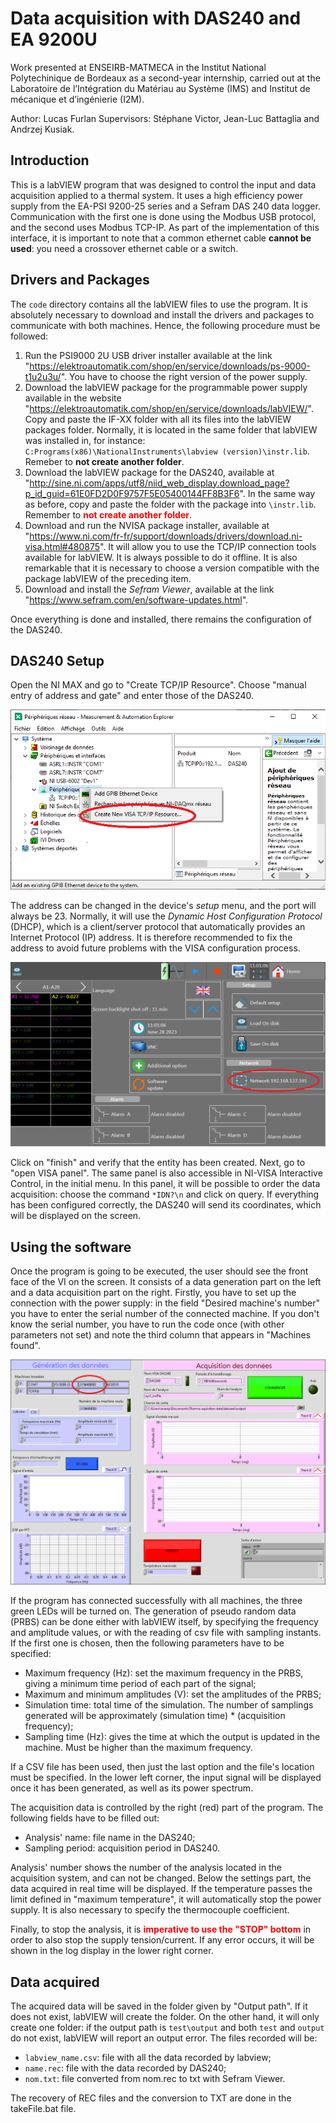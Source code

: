 # Data acquisition with DAS240 and EA 9200U

Work presented at ENSEIRB-MATMECA in the Institut National Polytechinique de Bordeaux as a second-year internship, carried out at the Laboratoire de l’Intégration du Matériau au Système (IMS) and Institut de mécanique et d’ingénierie (I2M).

Author: Lucas Furlan
Supervisors: Stéphane Victor, Jean-Luc Battaglia and Andrzej Kusiak.

## Introduction

This is a labVIEW program that was designed to control the input and data acquisition applied to a thermal system. It uses a high efficiency power supply from the EA-PSI 9200-25 series and a Sefram DAS 240 data logger. Communication with the first one is done using the Modbus USB protocol, and the second uses Modbus TCP-IP. As part of the implementation of this interface, it is important to note that a common ethernet cable **cannot be used**: you need a crossover ethernet cable or a switch.

## Drivers and Packages

The `code` directory contains all the labVIEW files to use the program. It is absolutely necessary to download and install the drivers and packages to communicate with both machines. Hence, the following procedure must be followed:

1. Run the PSI9000 2U USB driver installer available at the link "https://elektroautomatik.com/shop/en/service/downloads/ps-9000-t1u2u3u/". You have to choose the right version of the power supply.
2. Download the labVIEW package for the programmable power supply available in the website "https://elektroautomatik.com/shop/en/service/downloads/labVIEW/". Copy and paste the IF-XX folder with all its files into the labVIEW packages folder. Normally, it is located in the same folder that labVIEW was installed in, for instance: `C:Programs(x86)\NationalInstruments\labview (version)\instr.lib`. Remeber to **not create another folder**.
3. Download the labVIEW package for the DAS240, available at "http://sine.ni.com/apps/utf8/niid_web_display.download_page?p_id_guid=61E0FD2D0F9757F5E05400144FF8B3F6". In the same way as before, copy and paste the folder with the package into `\instr.lib`. Remember to **<span style="color: red;">not create another folder</span>**.
4. Download and run the NVISA package installer, available at "https://www.ni.com/fr-fr/support/downloads/drivers/download.ni-visa.html#480875". It will allow you to use the TCP/IP connection tools available for labVIEW. It is always possible to do it offline. It is also remarkable that it is necessary to choose a version compatible with the package labVIEW of the preceding item.
5. Download and install the *Sefram Viewer*, available at the link "https://www.sefram.com/en/software-updates.html".

Once everything is done and installed, there remains the configuration of the DAS240.

## DAS240 Setup

Open the NI MAX and go to "Create TCP/IP Resource". Choose "manual entry of address and gate" and enter those of the DAS240.

![Alt text](https://github.com/FurlanLucas/Data-acquisition-with-DAS240-and-EA-9200U/blob/main/fig/NIMAX.png)

The address can be changed in the device's *setup* menu, and the port will always be 23. Normally, it will use the *Dynamic Host Configuration Protocol* (DHCP), which is a client/server protocol that automatically provides an Internet Protocol (IP) address. It is therefore recommended to fix the address to avoid future problems with the VISA configuration process.

![Alt text](https://github.com/FurlanLucas/Data-acquisition-with-DAS240-and-EA-9200U/blob/main/fig/TCPIP.bmp)

Click on "finish" and verify that the entity has been created. Next, go to "open VISA panel". The same panel is also accessible in NI-VISA Interactive Control, in the initial menu. In this panel, it will be possible to order the data acquisition: choose the command `*IDN?\n` and click on query. If everything has been configured correctly, the DAS240 will send its coordinates, which will be displayed on the screen.

## Using the software

Once the program is going to be executed, the user should see the front face of the VI on the screen. It consists of a data generation part on the left and a data acquisition part on the right. Firstly, you have to set up the connection with the power supply: in the field "Desired machine's number" you have to enter the serial number of the connected machine. If you don't know the serial number, you have to run the code once (with other parameters not set) and note the third column that appears in "Machines found".

![Alt text](https://github.com/FurlanLucas/Data-acquisition-with-DAS240-and-EA-9200U/blob/main/fig/mainVIp_markedS.png)

If the program has connected successfully with all machines, the three green LEDs will be turned on. The generation of pseudo random data (PRBS) can be done either with labVIEW itself, by specifying the frequency and amplitude values, or with the reading of csv file with sampling instants. If the first one is chosen, then the following parameters have to be specified:

* Maximum frequency (Hz): set the maximum frequency in the PRBS, giving a minimum time period of each part of the signal;
* Maximum and minimum amplitudes (V): set the amplitudes of the PRBS;
* Simulation time: total time of the simulation. The number of samplings generated will be approximately (simulation time) * (acquisition frequency);
* Sampling time (Hz): gives the time at which the output is updated in the machine. Must be higher than the maximum frequency.

If a CSV file has been used, then just the last option and the file's location must be specified. In the lower left corner, the input signal will be displayed once it has been generated, as well as its power spectrum.

The acquisition data is controlled by the right (red) part of the program. The following fields have to be filled out:

* Analysis' name: file name in the DAS240;
* Sampling period: acquisition period in DAS240.

Analysis' number shows the number of the analysis located in the acquisition system, and can not be changed. Below the settings part, the data acquired in real time will be displayed. If the temperature passes the limit defined in "maximum temperature", it will automatically stop the power supply. It is also necessary to specify the thermocouple coefficient.

Finally, to stop the analysis, it is **<span style="color: red;">imperative to use the "STOP" bottom</span>** in order to also stop the supply tension/current. If any error occurs, it will be shown in the log display in the lower right corner. 

## Data acquired

The acquired data will be saved in the folder given by "Output path". If it does not exist, labVIEW will create the folder. On the other hand, it will only create one folder: if the output path is `test\output` and both `test` and `output` do not exist, labVIEW will report an output error. The files recorded will be:
- `labview_name.csv`: file with all the data recorded by labview;
- `name.rec`: file with the data recorded by DAS240;
- `nom.txt`: file converted from nom.rec to txt with Sefram Viewer.

The recovery of REC files and the conversion to TXT are done in the takeFile.bat file.